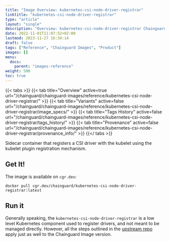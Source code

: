 ```yaml
---
title: "Image Overview: kubernetes-csi-node-driver-registrar"
linktitle: "kubernetes-csi-node-driver-registrar"
type: "article"
layout: "single"
description: "Overview: kubernetes-csi-node-driver-registrar Chainguard Image"
date: 2022-11-01T11:07:52+02:00
lastmod: 2023-11-27 16:34:14
draft: false
tags: ["Reference", "Chainguard Images", "Product"]
images: []
menu: 
  docs: 
    parent: "images-reference"
weight: 500
toc: true
---
```


{{< tabs >}}
{{< tab title="Overview" active=true url="/chainguard/chainguard-images/reference/kubernetes-csi-node-driver-registrar/" >}}
{{< tab title="Variants" active=false url="/chainguard/chainguard-images/reference/kubernetes-csi-node-driver-registrar/image_specs/" >}}
{{< tab title="Tags History" active=false url="/chainguard/chainguard-images/reference/kubernetes-csi-node-driver-registrar/tags_history/" >}}
{{< tab title="Provenance" active=false url="/chainguard/chainguard-images/reference/kubernetes-csi-node-driver-registrar/provenance_info/" >}}
{{</ tabs >}}



<!--overview:start-->
 Sidecar container that registers a CSI driver with the kubelet using the kubelet plugin registration mechanism. 
<!--overview:end-->

<!--getting:start-->
## Get It!
The image is available on `cgr.dev`:

```
docker pull cgr.dev/chainguard/kubernetes-csi-node-driver-registrar:latest
```
<!--getting:end-->

<!--body:start-->
## Run it

Generally speaking, the `kubernetes-csi-node-driver-registrar` is a low level Kubernetes component used to register drivers, and not meant to be managed directly. However, all the steps outlined in the [upstream repo](https://github.com/kubernetes-csi/node-driver-registrar) apply just as well to the Chainguard Image version.
<!--body:end-->

